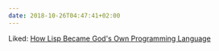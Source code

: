 ```yaml
---
date: 2018-10-26T04:47:41+02:00
---
```


Liked: [How Lisp Became God's Own Programming Language](https://twobithistory.org/2018/10/14/lisp.html)
